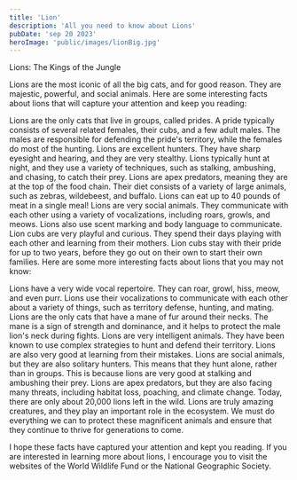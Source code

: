```yaml
---
title: 'Lion'
description: 'All you need to know about Lions'
pubDate: 'sep 20 2023'
heroImage: 'public/images/lionBig.jpg'
---
```


Lions: The Kings of the Jungle

Lions are the most iconic of all the big cats, and for good reason. They are majestic, powerful, and social animals. Here are some interesting facts about lions that will capture your attention and keep you reading:

Lions are the only cats that live in groups, called prides. A pride typically consists of several related females, their cubs, and a few adult males. The males are responsible for defending the pride's territory, while the females do most of the hunting.
Lions are excellent hunters. They have sharp eyesight and hearing, and they are very stealthy. Lions typically hunt at night, and they use a variety of techniques, such as stalking, ambushing, and chasing, to catch their prey.
Lions are apex predators, meaning they are at the top of the food chain. Their diet consists of a variety of large animals, such as zebras, wildebeest, and buffalo. Lions can eat up to 40 pounds of meat in a single meal!
Lions are very social animals. They communicate with each other using a variety of vocalizations, including roars, growls, and meows. Lions also use scent marking and body language to communicate.
Lion cubs are very playful and curious. They spend their days playing with each other and learning from their mothers. Lion cubs stay with their pride for up to two years, before they go out on their own to start their own families.
Here are some more interesting facts about lions that you may not know:

Lions have a very wide vocal repertoire. They can roar, growl, hiss, meow, and even purr. Lions use their vocalizations to communicate with each other about a variety of things, such as territory defense, hunting, and mating.
Lions are the only cats that have a mane of fur around their necks. The mane is a sign of strength and dominance, and it helps to protect the male lion's neck during fights.
Lions are very intelligent animals. They have been known to use complex strategies to hunt and defend their territory. Lions are also very good at learning from their mistakes.
Lions are social animals, but they are also solitary hunters. This means that they hunt alone, rather than in groups. This is because lions are very good at stalking and ambushing their prey.
Lions are apex predators, but they are also facing many threats, including habitat loss, poaching, and climate change. Today, there are only about 20,000 lions left in the wild.
Lions are truly amazing creatures, and they play an important role in the ecosystem. We must do everything we can to protect these magnificent animals and ensure that they continue to thrive for generations to come.

I hope these facts have captured your attention and kept you reading. If you are interested in learning more about lions, I encourage you to visit the websites of the World Wildlife Fund or the National Geographic Society.
